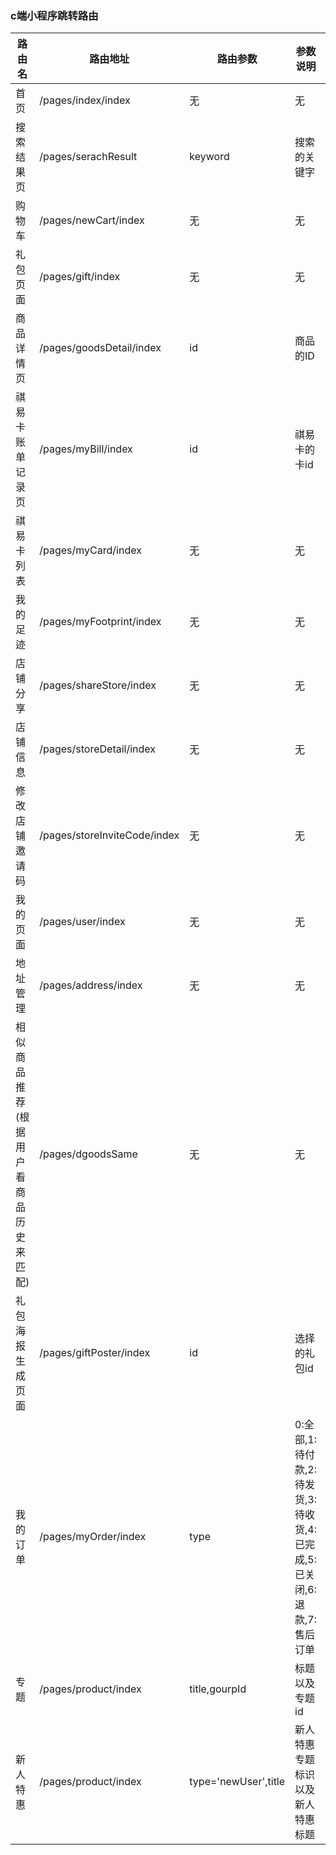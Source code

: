 ### c端小程序跳转路由

| 路由名 | 路由地址 | 路由参数 | 参数说明 | 选填路由参数 | 
| -- | -- | -- | -- | -- |
| 首页 | /pages/index/index | 无 | 无 | CODE |
| 搜索结果页 | /pages/serachResult | keyword | 搜索的关键字 | 无 |
| 购物车 | /pages/newCart/index | 无 | 无 | 无 |
| 礼包页面 | /pages/gift/index | 无 | 无 | CODE |
| 商品详情页 | /pages/goodsDetail/index | id | 商品的ID | CODE |
| 祺易卡账单记录页 | /pages/myBill/index | id | 祺易卡的卡id | 无 |
| 祺易卡列表 | /pages/myCard/index | 无 | 无 | 无 |
| 我的足迹 | /pages/myFootprint/index | 无 | 无 | 无 |
| 店铺分享 | /pages/shareStore/index | 无 | 无 | 无 |
| 店铺信息 | /pages/storeDetail/index | 无 | 无 | 无 |
| 修改店铺邀请码 | /pages/storeInviteCode/index | 无 | 无 | 无 |
| 我的页面 | /pages/user/index | 无 | 无 | 无 |
| 地址管理 | /pages/address/index | 无 | 无 | 无 |
| 相似商品推荐(根据用户看商品历史来匹配) | /pages/dgoodsSame | 无 | 无 | 无 |
| 礼包海报生成页面 | /pages/giftPoster/index | id | 选择的礼包id | 无 |
| 我的订单 | /pages/myOrder/index | type | 0:全部,1:待付款,2:待发货,3:待收货,4:已完成,5:已关闭,6:退款,7:售后订单 | 无 |
| 专题 | /pages/product/index | title,gourpId | 标题以及专题id | 无 |
| 新人特惠 | /pages/product/index | type='newUser',title | 新人特惠专题标识以及新人特惠标题 | 无 |
